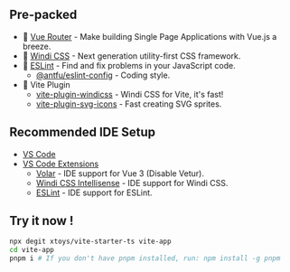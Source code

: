 ## Pre-packed

- 🚩 [Vue Router](https://github.com/vuejs/vue-router) - Make building Single Page Applications with Vue.js a breeze.
- 🍃 [Windi CSS](https://windicss.org/) - Next generation utility-first CSS framework.
- 🎨 [ESLint](https://eslint.org/)  - Find and fix problems in your JavaScript code.
  - [@antfu/eslint-config](https://github.com/antfu/eslint-config) - Coding style.
- 🍪 Vite Plugin
	- [vite-plugin-windicss](https://github.com/windicss/vite-plugin-windicss) - Windi CSS for Vite, it's fast!
	- [vite-plugin-svg-icons](https://github.com/anncwb/vite-plugin-svg-icons) - Fast creating SVG sprites.	

## Recommended IDE Setup

- [VS Code](https://code.visualstudio.com/)
- [VS Code Extensions](./.vscode/extensions.json)
  - [Volar](https://marketplace.visualstudio.com/items?itemName=johnsoncodehk.volar) - IDE support for Vue 3 (Disable Vetur).
  - [Windi CSS Intellisense](https://marketplace.visualstudio.com/items?itemName=voorjaar.windicss-intellisense) - IDE support for Windi CSS.
  - [ESLint](https://marketplace.visualstudio.com/items?itemName=dbaeumer.vscode-eslint) - IDE support for ESLint.

## Try it now !

```bash
npx degit xtoys/vite-starter-ts vite-app
cd vite-app
pnpm i # If you don't have pnpm installed, run: npm install -g pnpm
```
